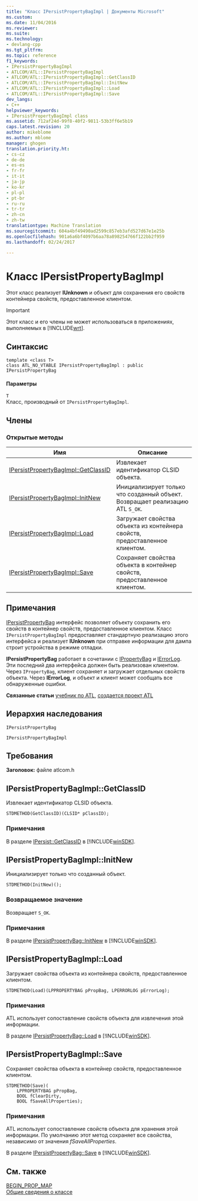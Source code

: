 ```yaml
---
title: "Класс IPersistPropertyBagImpl | Документы Microsoft"
ms.custom: 
ms.date: 11/04/2016
ms.reviewer: 
ms.suite: 
ms.technology:
- devlang-cpp
ms.tgt_pltfrm: 
ms.topic: reference
f1_keywords:
- IPersistPropertyBagImpl
- ATLCOM/ATL::IPersistPropertyBagImpl
- ATLCOM/ATL::IPersistPropertyBagImpl::GetClassID
- ATLCOM/ATL::IPersistPropertyBagImpl::InitNew
- ATLCOM/ATL::IPersistPropertyBagImpl::Load
- ATLCOM/ATL::IPersistPropertyBagImpl::Save
dev_langs:
- C++
helpviewer_keywords:
- IPersistPropertyBagImpl class
ms.assetid: 712af24d-99f8-40f2-9811-53b3ff6e5b19
caps.latest.revision: 20
author: mikeblome
ms.author: mblome
manager: ghogen
translation.priority.ht:
- cs-cz
- de-de
- es-es
- fr-fr
- it-it
- ja-jp
- ko-kr
- pl-pl
- pt-br
- ru-ru
- tr-tr
- zh-cn
- zh-tw
translationtype: Machine Translation
ms.sourcegitcommit: 604a4bf49490ad2599c857eb3afd527d67e1e25b
ms.openlocfilehash: 901a6a6bf4097b6aa78a898254766f122bb2f959
ms.lasthandoff: 02/24/2017

---
```

# <a name="ipersistpropertybagimpl-class"></a>Класс IPersistPropertyBagImpl
Этот класс реализует **IUnknown** и объект для сохранения его свойств контейнера свойств, предоставленное клиентом.  
  
> [!IMPORTANT]
>  Этот класс и его члены не может использоваться в приложениях, выполняемых в [!INCLUDE[wrt](../../atl/reference/includes/wrt_md.md)].  
  
## <a name="syntax"></a>Синтаксис  
  
```
template <class T>  
class ATL_NO_VTABLE IPersistPropertyBagImpl : public IPersistPropertyBag
```  
  
#### <a name="parameters"></a>Параметры  
 `T`  
 Класс, производный от `IPersistPropertyBagImpl`.  
  
## <a name="members"></a>Члены  
  
### <a name="public-methods"></a>Открытые методы  
  
|Имя|Описание|  
|----------|-----------------|  
|[IPersistPropertyBagImpl::GetClassID](#getclassid)|Извлекает идентификатор CLSID объекта.|  
|[IPersistPropertyBagImpl::InitNew](#initnew)|Инициализирует только что созданный объект. Возвращает реализацию ATL `S_OK`.|  
|[IPersistPropertyBagImpl::Load](#load)|Загружает свойства объекта из контейнера свойств, предоставленное клиентом.|  
|[IPersistPropertyBagImpl::Save](#save)|Сохраняет свойства объекта в контейнер свойств, предоставленное клиентом.|  
  
## <a name="remarks"></a>Примечания  
 [IPersistPropertyBag](https://msdn.microsoft.com/library/aa768205.aspx) интерфейс позволяет объекту сохранить его свойств в контейнер свойств, предоставленное клиентом. Класс `IPersistPropertyBagImpl` предоставляет стандартную реализацию этого интерфейса и реализует **IUnknown** при отправке информации для дампа строит устройства в режиме отладки.  
  
 **IPersistPropertyBag** работает в сочетании с [IPropertyBag](https://msdn.microsoft.com/library/aa768196.aspx) и [IErrorLog](https://msdn.microsoft.com/library/aa768231.aspx). Эти последний два интерфейса должен быть реализован клиентом. Через `IPropertyBag`, клиент сохраняет и загружает отдельных свойств объекта. Через **IErrorLog**, и объект и клиент может сообщать все обнаруженные ошибки.  
  
 **Связанные статьи** [учебник по ATL](../../atl/active-template-library-atl-tutorial.md), [создается проект ATL](../../atl/reference/creating-an-atl-project.md)  
  
## <a name="inheritance-hierarchy"></a>Иерархия наследования  
 `IPersistPropertyBag`  
  
 `IPersistPropertyBagImpl`  
  
## <a name="requirements"></a>Требования  
 **Заголовок:** файле atlcom.h  
  
##  <a name="getclassid"></a>IPersistPropertyBagImpl::GetClassID  
 Извлекает идентификатор CLSID объекта.  
  
```
STDMETHOD(GetClassID)(CLSID* pClassID);
```  
  
### <a name="remarks"></a>Примечания  
 В разделе [IPersist::GetClassID](http://msdn.microsoft.com/library/windows/desktop/ms688664) в [!INCLUDE[winSDK](../../atl/includes/winsdk_md.md)].  
  
##  <a name="initnew"></a>IPersistPropertyBagImpl::InitNew  
 Инициализирует только что созданный объект.  
  
```
STDMETHOD(InitNew)();
```  
  
### <a name="return-value"></a>Возвращаемое значение  
 Возвращает `S_OK`.  
  
### <a name="remarks"></a>Примечания  
 В разделе [IPersistPropertyBag::InitNew](https://msdn.microsoft.com/library/aa768204.aspx) в [!INCLUDE[winSDK](../../atl/includes/winsdk_md.md)].  
  
##  <a name="load"></a>IPersistPropertyBagImpl::Load  
 Загружает свойства объекта из контейнера свойств, предоставленное клиентом.  
  
```
STDMETHOD(Load)(LPPROPERTYBAG pPropBag, LPERRORLOG pErrorLog);
```  
  
### <a name="remarks"></a>Примечания  
 ATL использует сопоставление свойств объекта для извлечения этой информации.  
  
 В разделе [IPersistPropertyBag::Load](https://msdn.microsoft.com/library/aa768206.aspx) в [!INCLUDE[winSDK](../../atl/includes/winsdk_md.md)].  
  
##  <a name="save"></a>IPersistPropertyBagImpl::Save  
 Сохраняет свойства объекта в контейнер свойств, предоставленное клиентом.  
  
```
STDMETHOD(Save)(
    LPPROPERTYBAG pPropBag,
    BOOL fClearDirty,
    BOOL fSaveAllProperties);
```  
  
### <a name="remarks"></a>Примечания  
 ATL использует сопоставление свойств объекта для хранения этой информации. По умолчанию этот метод сохраняет все свойства, независимо от значения *fSaveAllProperties*.  
  
 В разделе [IPersistPropertyBag::Save](https://msdn.microsoft.com/library/aa768207.aspx) в [!INCLUDE[winSDK](../../atl/includes/winsdk_md.md)].  
  
## <a name="see-also"></a>См. также  
 [BEGIN_PROP_MAP](http://msdn.microsoft.com/library/bfe30be6-62c3-4dc2-bd49-21ef96f15427)   
 [Общие сведения о классе](../../atl/atl-class-overview.md)

